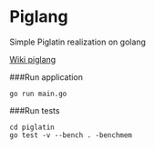 # Piglang

Simple Piglatin realization on golang

[Wiki piglang](https://en.wikipedia.org/wiki/Pig_Latin)

###Run application
```
go run main.go
```

###Run tests
```
cd piglatin
go test -v --bench . -benchmem
```
